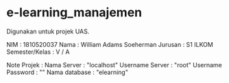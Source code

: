 # e-learning_manajemen

Digunakan untuk projek UAS.

NIM : 1810520037
Nama : William Adams Soeherman
Jurusan : S1 ILKOM
Semester/Kelas : V / A

Note Projek :
Nama Server : "localhost"
Username Server : "root"
Username Password : ""
Nama database : "elearning"
